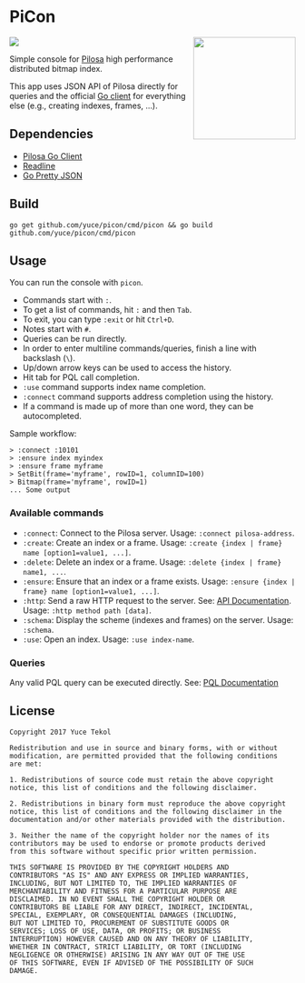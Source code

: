 # PiCon

<a href="https://github.com/pilosa"><img src="https://img.shields.io/badge/pilosa-v0.4.0-blue.svg"></a>
<img src="https://c1.staticflickr.com/9/8754/16788993048_af85d47b1b_z.jpg" style="float: right" align="right" height="180">

Simple console for [Pilosa](https://www.pilosa.com/) high performance distributed bitmap index.

This app uses JSON API of Pilosa directly for queries and the official [Go client](https://github.com/pilosa/go-pilosa) for everything else (e.g., creating indexes, frames, ...).

## Dependencies

* [Pilosa Go Client](https://github.com/pilosa/go-pilosa)
* [Readline](https://github.com/chzyer/readline)
* [Go Pretty JSON](github.com/hokaccha/go-prettyjson)

## Build

```
go get github.com/yuce/picon/cmd/picon && go build github.com/yuce/picon/cmd/picon
```

## Usage

You can run the console with `picon`.

- Commands start with `:`.
- To get a list of commands, hit `:` and then `Tab`.
- To exit, you can type `:exit` or hit `Ctrl+D`.
- Notes start with `#`.
- Queries can be run directly.
- In order to enter multiline commands/queries, finish a line with backslash (`\`).
- Up/down arrow keys can be used to access the history.
- Hit tab for PQL call completion.
- `:use` command supports index name completion.
- `:connect` command supports address completion using the history.
- If a command is made up of more than one word, they can be autocompleted.

Sample workflow:

```
> :connect :10101
> :ensure index myindex
> :ensure frame myframe
> SetBit(frame='myframe', rowID=1, columnID=100)
> Bitmap(frame='myframe', rowID=1)
... Some output
```

### Available commands

* `:connect`: Connect to the Pilosa server. Usage: `:connect pilosa-address`.
* `:create`: Create an index or a frame. Usage: `:create {index | frame} name [option1=value1, ...]`.
* `:delete`: Delete an index or a frame. Usage: `:delete {index | frame} name1, ...`.
* `:ensure`: Ensure that an index or a frame exists. Usage: `:ensure {index | frame} name [option1=value1, ...]`.
* `:http`: Send a raw HTTP request to the server. See: [API Documentation](https://www.pilosa.com/docs/api-reference/). Usage: `:http method path [data]`.
* `:schema`: Display the scheme (indexes and frames) on the server. Usage: `:schema`.
* `:use`: Open an index. Usage: `:use index-name`.

### Queries

Any valid PQL query can be executed directly. See: [PQL Documentation](https://www.pilosa.com/docs/query-language/)

## License

```
Copyright 2017 Yuce Tekol

Redistribution and use in source and binary forms, with or without
modification, are permitted provided that the following conditions
are met:

1. Redistributions of source code must retain the above copyright
notice, this list of conditions and the following disclaimer.

2. Redistributions in binary form must reproduce the above copyright
notice, this list of conditions and the following disclaimer in the
documentation and/or other materials provided with the distribution.

3. Neither the name of the copyright holder nor the names of its
contributors may be used to endorse or promote products derived
from this software without specific prior written permission.

THIS SOFTWARE IS PROVIDED BY THE COPYRIGHT HOLDERS AND
CONTRIBUTORS "AS IS" AND ANY EXPRESS OR IMPLIED WARRANTIES,
INCLUDING, BUT NOT LIMITED TO, THE IMPLIED WARRANTIES OF
MERCHANTABILITY AND FITNESS FOR A PARTICULAR PURPOSE ARE
DISCLAIMED. IN NO EVENT SHALL THE COPYRIGHT HOLDER OR
CONTRIBUTORS BE LIABLE FOR ANY DIRECT, INDIRECT, INCIDENTAL,
SPECIAL, EXEMPLARY, OR CONSEQUENTIAL DAMAGES (INCLUDING,
BUT NOT LIMITED TO, PROCUREMENT OF SUBSTITUTE GOODS OR
SERVICES; LOSS OF USE, DATA, OR PROFITS; OR BUSINESS
INTERRUPTION) HOWEVER CAUSED AND ON ANY THEORY OF LIABILITY,
WHETHER IN CONTRACT, STRICT LIABILITY, OR TORT (INCLUDING
NEGLIGENCE OR OTHERWISE) ARISING IN ANY WAY OUT OF THE USE
OF THIS SOFTWARE, EVEN IF ADVISED OF THE POSSIBILITY OF SUCH
DAMAGE.
```
